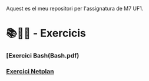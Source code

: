 Aquest es el meu repositori per l'assignatura de M7 UF1. 

# 📚📝💾 - Exercicis 
### [Exercici Bash(Bash.pdf)
### [Exercici Netplan](NetPlan.pdf)
